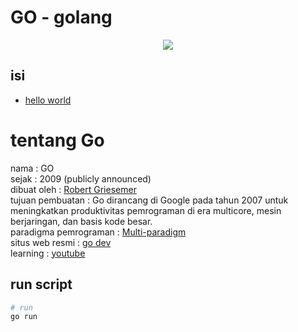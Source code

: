 # GO - golang

<div align="center" >
  <img src="https://go.dev/images/gophers/pilot-bust.svg" />
</div>

## isi

- [hello world](/go/basic/README.md)

# tentang Go

nama : GO<br/>
sejak : 2009 (publicly announced)<br/>
dibuat oleh : [Robert Griesemer](https://en.wikipedia.org/wiki/Robert_Griesemer)<br/>
tujuan pembuatan :  Go dirancang di Google pada tahun 2007 untuk meningkatkan produktivitas pemrograman di era multicore, mesin berjaringan, dan basis kode besar.<br/>
paradigma pemrograman : [Multi-paradigm](https://en.wikipedia.org/wiki/Programming_paradigm#Multi-paradigm)<br/>
situs web resmi : [go dev](https://go.dev/)<br/>
learning : [youtube](https://www.youtube.com/results?search_query=golang)

## run script

```bash
# run
go run
```
